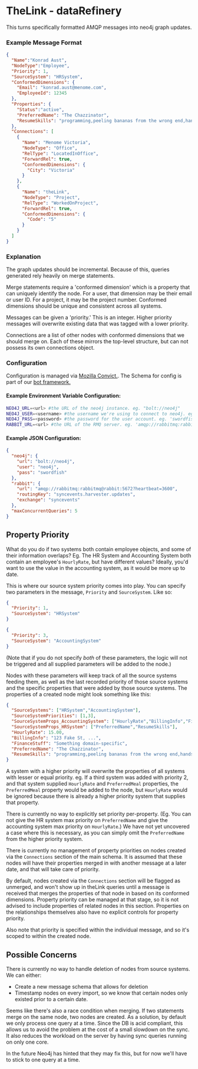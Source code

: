 # TheLink - dataRefinery

This turns specifically formatted AMQP messages into neo4j graph updates.

### Example Message Format
```json
{
  "Name":"Konrad Aust",
  "NodeType":"Employee",
  "Priority": 1,
  "SourceSystem": "HRSystem",
  "ConformedDimensions": {
    "Email": "konrad.aust@menome.com",
    "EmployeeId": 12345
  },
  "Properties": {
    "Status":"active",
    "PreferredName": "The Chazzinator",
    "ResumeSkills": "programming,peeling bananas from the wrong end,handstands,sweet kickflips"
  },
  "Connections": [
    {
      "Name": "Menome Victoria",
      "NodeType": "Office",
      "RelType": "LocatedInOffice",
      "ForwardRel": true,
      "ConformedDimensions": {
        "City": "Victoria"
      }
    },
    {
      "Name": "theLink",
      "NodeType": "Project",
      "RelType": "WorkedOnProject",
      "ForwardRel": true,
      "ConformedDimensions": {
        "Code": "5"
      }
    }
  ]
}
```

### Explanation

The graph updates should be incremental. Because of this, queries generated rely heavily on merge statements.

Merge statements require a 'conformed dimension' which is a property that can uniquely identify the node. For a user, that dimension may be their email or user ID. For a project, it may be the project number. Conformed dimensions should be unique and consistent across all systems.

Messages can be given a 'priority.' This is an integer. Higher priority messages will overwrite existing data that was tagged with a lower priority.

Connections are a list of other nodes with conformed dimensions that we should merge on. 
Each of these mirrors the top-level structure, but can not possess its own connections object.

### Configuration

Configuration is managed via [Mozilla Convict.](https://github.com/mozilla/node-convict). The Schema for config is part of our [bot framework.](https://github.com/menome/botframework/blob/master/src/config.js)

#### Example Environment Variable Configuration:
```sh
NEO4J_URL=<url> #the URL of the neo4j instance. eg. "bolt://neo4j"
NEO4J_USER=<username> #the username we're using to connect to neo4j. eg. 'neo4j'
NEO4J_PASS=<password> #the password for the user account. eg. 'swordfish'
RABBIT_URL=<url> #the URL of the RMQ server. eg. 'amqp://rabbitmq:rabbitmq@rabbit:5672?heartbeat=3600'
```

#### Example JSON Configuration:
```json
{
  "neo4j": {
    "url": "bolt://neo4j",
    "user": "neo4j",
    "pass": "swordfish"
  },
  "rabbit": {
    "url": "amqp://rabbitmq:rabbitmq@rabbit:5672?heartbeat=3600",
    "routingKey": "syncevents.harvester.updates",
    "exchange": "syncevents"
  },
  "maxConcurrentQueries": 5
}
```

## Property Priority

What do you do if two systems both contain employee objects, and some of their information overlaps? Eg. The HR System and Accounting System both contain an employee's `HourlyRate`, but have different values? Ideally, you'd want to use the value in the accounting system, as it would be more up to date.

This is where our source system priority comes into play. You can specify two parameters in the message, `Priority` and `SourceSystem`. Like so:

```json
{
  "Priority": 1,
  "SourceSystem": "HRSystem"
}
```

```json
{
  "Priority": 3,
  "SourceSystem": "AccountingSystem"
}
```
(Note that if you do not specify _both_ of these parameters, the logic will not be triggered and all supplied parameters will be added to the node.)

Nodes with these parameters will keep track of all the source systems feeding them, as well as the last recorded priority of those source systems and the specific properties that were added by those source systems. The properties of a created node might look something like this:

```json
{
  "SourceSystems": ["HRSystem","AccountingSystem"],
  "SourceSystemPriorities": [1,3],
  "SourceSystemProps_AccountingSystem": ["HourlyRate","BillingInfo","FinanceStuff"],
  "SourceSystemProps_HRSystem": ["PreferredName","ResumeSkills"],
  "HourlyRate": 15.00,
  "BillingInfo": "123 Fake St, ...",
  "FinanceStuff": "Something domain-specific",
  "PreferredName": "The Chazzinator",
  "ResumeSkills": "programming,peeling bananas from the wrong end,handstands,sweet kickflips"
}
```

A system with a higher priority will overwrite the properties of all systems with lesser or equal priority. eg. If a third system was added with priority 2, and that system supplied `HourlyRate` and `PreferredMeal` properties, the `PreferredMeal` property would be added to the node, but `HourlyRate` would be ignored because there is already a higher priority system that supplies that property.

There is currently no way to explicitly set priority per-property. (Eg. You can not give the HR system max priority on `PreferredName` and give the accounting system max priority on `HourlyRate`.) We have not yet uncovered a case where this is necessary, as you can simply omit the `PreferredName` from the higher priority system.

There is currently no management of property priorities on nodes created via the `Connections` section of the main schema. It is assumed that these nodes will have their properties merged in with another message at a later date, and that will take care of priority.

By default, nodes created via the `Connections` section will be flagged as unmerged, and won't show up in theLink queries until a message is received that merges the properties of that node in based on its conformed dimensions. Property priority can be managed at that stage, so it is not advised to include properties of related nodes in this section. Properties on the relationships themselves also have no explicit controls for property priority.

Also note that priority is specified within the individual message, and so it's scoped to within the created node.

## Possible Concerns
There is currently no way to handle deletion of nodes from source systems. We can either:
  * Create a new message schema that allows for deletion
  * Timestamp nodes on every import, so we know that certain nodes only existed prior to a certain date.

Seems like there's also a race condition when merging. If two statements merge on the same node, two nodes are created. As a solution, by default we only process one query at a time. Since the DB is acid compliant, this allows us to avoid the problem at the cost of a small slowdown on the sync. It also reduces the workload on the server by having sync queries running on only one core.

In the future Neo4j has hinted that they may fix this, but for now we'll have to stick to one query at a time.